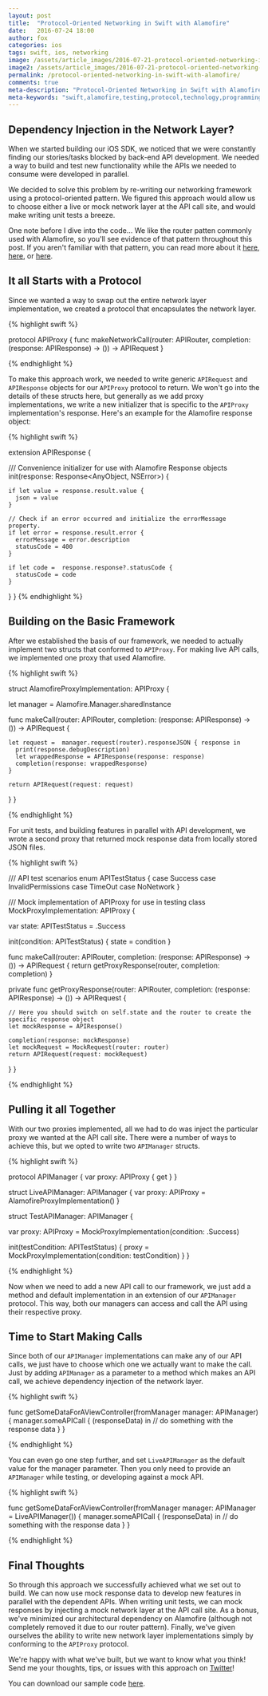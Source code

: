 ```yaml
---
layout: post
title:  "Protocol-Oriented Networking in Swift with Alamofire"
date:   2016-07-24 18:00
author: fox
categories: ios
tags: swift, ios, networking
image: /assets/article_images/2016-07-21-protocol-oriented-networking-in-swift/traffic.png
image2: /assets/article_images/2016-07-21-protocol-oriented-networking-in-swift/traffic2.png
permalink: /protocol-oriented-networking-in-swift-with-alamofire/
comments: true
meta-description: "Protocol-Oriented Networking in Swift with Alamofire"
meta-keywords: "swift,alamofire,testing,protocol,technology,programming,ios"
---
```


## Dependency Injection in the Network Layer?

When we started building our iOS SDK, we noticed that we were constantly finding our stories/tasks blocked by back-end API development. We needed a way to build and test new functionality while the APIs we needed to consume were developed in parallel.

We decided to solve this problem by re-writing our networking framework using a protocol-oriented pattern. We figured this approach would allow us to choose either a live or mock network layer at the API call site, and would make writing unit tests a breeze.

One note before I dive into the code... We like the router patten commonly used with Alamofire, so you'll see evidence of that pattern throughout this post. If you aren't familiar with that pattern, you can read more about it [here](http://eliasbagley.github.io/json/api/alamofire/2015/09/25/making-network-requests-with-alamofire.html), [here](https://grokswift.com/router/), or [here](https://littlebitesofcocoa.com/93-creating-a-router-for-alamofire).

## It all Starts with a Protocol

Since we wanted a way to swap out the entire network layer implementation, we created a protocol that encapsulates the network layer.

{% highlight swift %}

protocol APIProxy {
  func makeNetworkCall(router: APIRouter,
                       completion: (response: APIResponse) -> ()) -> APIRequest
}

{% endhighlight %}

To make this approach work, we needed to write generic `APIRequest` and `APIResponse` objects for our `APIProxy` protocol to return. We won't go into the details of these structs here, but generally as we add proxy implementations, we write a new initializer that is specific to the `APIProxy` implementation's response. Here's an example for the Alamofire response object:

{% highlight swift %}

extension APIResponse {

  /// Convenience initializer for use with Alamofire Response objects
  init(response: Response<AnyObject, NSError>) {

    if let value = response.result.value {
      json = value
    }

    // Check if an error occurred and initialize the errorMessage property.
    if let error = response.result.error {
      errorMessage = error.description
      statusCode = 400
    }

    if let code =  response.response?.statusCode {
      statusCode = code
    }

  }
}
{% endhighlight %}

## Building on the Basic Framework

After we established the basis of our framework, we needed to actually implement two structs that conformed to `APIProxy`. For making live API calls, we implemented one proxy that used Alamofire.

{% highlight swift %}

struct AlamofireProxyImplementation: APIProxy {

  let manager = Alamofire.Manager.sharedInstance

  func makeCall(router: APIRouter, completion: (response: APIResponse) -> ()) -> APIRequest {

    let request =  manager.request(router).responseJSON { response in
      print(response.debugDescription)
      let wrappedResponse = APIResponse(response: response)
      completion(response: wrappedResponse)
    }

    return APIRequest(request: request)
  }
}

{% endhighlight %}

For unit tests, and building features in parallel with API development, we wrote a second proxy that returned mock response data from locally stored JSON files.

{% highlight swift %}

/// API test scenarios
enum APITestStatus {
  case Success
  case InvalidPermissions
  case TimeOut
  case NoNetwork
}

/// Mock implementation of APIProxy for use in testing
class MockProxyImplementation: APIProxy {

  var state: APITestStatus = .Success

  init(condition: APITestStatus) {
    state = condition
  }

  func makeCall(router: APIRouter, completion: (response: APIResponse) -> ()) -> APIRequest {
    return getProxyResponse(router, completion: completion)
  }

  private func getProxyResponse(router: APIRouter, completion: (response: APIResponse) -> ()) -> APIRequest {

    // Here you should switch on self.state and the router to create the specific response object
    let mockResponse = APIResponse()

    completion(response: mockResponse)
    let mockRequest = MockRequest(router: router)
    return APIRequest(request: mockRequest)
  }
}

{% endhighlight %}

## Pulling it all Together

With our two proxies implemented, all we had to do was inject the particular proxy we wanted at the API call site. There were a number of ways to achieve this, but we opted to write two `APIManager` structs.

{% highlight swift %}

protocol APIManager {
  var proxy: APIProxy { get }
}

struct LiveAPIManager: APIManager {
  var proxy: APIProxy = AlamofireProxyImplementation()
}

struct TestAPIManager: APIManager {

  var proxy: APIProxy = MockProxyImplementation(condition: .Success)

  init(testCondition: APITestStatus) {
    proxy = MockProxyImplementation(condition: testCondition)
  }
}

{% endhighlight %}

Now when we need to add a new API call to our framework, we just add a method and default implementation in an extension of our `APIManager` protocol. This way, both our managers can access and call the API using their respective proxy.

## Time to Start Making Calls

Since both of our `APIManager` implementations can make any of our API calls, we just have to choose which one we actually want to make the call. Just by adding `APIManager` as a parameter to a method which makes an API call, we achieve dependency injection of the network layer.

{% highlight swift %}

func getSomeDataForAViewController(fromManager manager: APIManager) {
  manager.someAPICall { (responseData) in
    // do something with the response data
  }
}

{% endhighlight %}


You can even go one step further, and set `LiveAPIManager` as the default value for the manager parameter. Then you only need to provide an `APIManager` while testing, or developing against a mock API.

{% highlight swift %}

func getSomeDataForAViewController(fromManager manager: APIManager = LiveAPIManager()) {
  manager.someAPICall { (responseData) in
    // do something with the response data
  }
}

{% endhighlight %}


## Final Thoughts

So through this approach we successfully achieved what we set out to build. We can now use mock response data to develop new features in parallel with the dependent APIs. When writing unit tests, we can mock responses by injecting a mock network layer at the API call site. As a bonus, we've minimized our architectural dependency on Alamofire (although not completely removed it due to our router pattern). Finally, we've given ourselves the ability to write new network layer implementations simply by conforming to the `APIProxy` protocol.

We're happy with what we've built, but we want to know what you think! Send me your thoughts, tips, or issues with this approach on [Twitter](http://www.twitter/com/nickffox)!

You can download our sample code [here](https://github.com/LiveSafe/lvsf-blog-code-samples/tree/master/ios/2016_07_25__protocol_oriented_networking_in_swift_with_alamofire).
